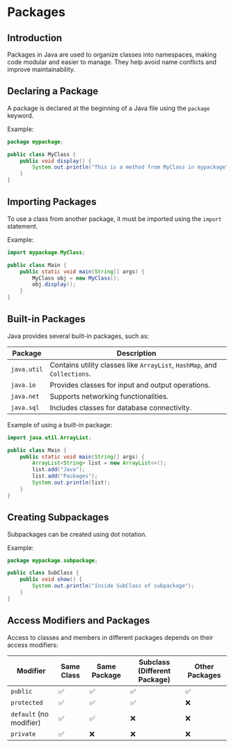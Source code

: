 # Packages

## Introduction
Packages in Java are used to organize classes into namespaces, making code modular and easier to manage. They help avoid name conflicts and improve maintainability.

## Declaring a Package
A package is declared at the beginning of a Java file using the `package` keyword.

Example:
```java
package mypackage;

public class MyClass {
    public void display() {
        System.out.println("This is a method from MyClass in mypackage");
    }
}
```

## Importing Packages
To use a class from another package, it must be imported using the `import` statement.

Example:
```java
import mypackage.MyClass;

public class Main {
    public static void main(String[] args) {
        MyClass obj = new MyClass();
        obj.display();
    }
}
```

## Built-in Packages
Java provides several built-in packages, such as:

| Package | Description |
|---------|-------------|
| `java.util` | Contains utility classes like `ArrayList`, `HashMap`, and `Collections`. |
| `java.io` | Provides classes for input and output operations. |
| `java.net` | Supports networking functionalities. |
| `java.sql` | Includes classes for database connectivity. |

Example of using a built-in package:
```java
import java.util.ArrayList;

public class Main {
    public static void main(String[] args) {
        ArrayList<String> list = new ArrayList<>();
        list.add("Java");
        list.add("Packages");
        System.out.println(list);
    }
}
```

## Creating Subpackages
Subpackages can be created using dot notation.

Example:
```java
package mypackage.subpackage;

public class SubClass {
    public void show() {
        System.out.println("Inside SubClass of subpackage");
    }
}
```

## Access Modifiers and Packages
Access to classes and members in different packages depends on their access modifiers:

| Modifier | Same Class | Same Package | Subclass (Different Package) | Other Packages |
|----------|------------|--------------|------------------------------|----------------|
| `public` | ✅ | ✅ | ✅ | ✅ |
| `protected` | ✅ | ✅ | ✅ | ❌ |
| `default` (no modifier) | ✅ | ✅ | ❌ | ❌ |
| `private` | ✅ | ❌ | ❌ | ❌ |
